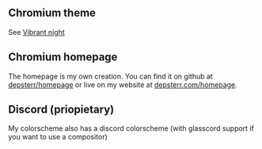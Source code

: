 ## Chromium theme

See [Vibrant night](https://github.com/depsterr/vibrant-night)

## Chromium homepage

The homepage is my own creation. You can find it on github at [depsterr/homepage](https://github.com/depsterr/homepage) or live on my website at [depsterr.com/homepage](https://depsterr.com/homepage).

## Discord (priopietary)

My colorscheme also has a discord colorscheme (with glasscord support if you want to use a compositor)
